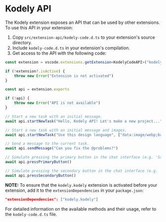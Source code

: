 # Kodely API

The Kodely extension exposes an API that can be used by other extensions. To use this API in your extension:

1. Copy `src/extension-api/kodely-code.d.ts` to your extension's source directory.
2. Include `kodely-code.d.ts` in your extension's compilation.
3. Get access to the API with the following code:

```typescript
const extension = vscode.extensions.getExtension<KodelyCodeAPI>("kodely.kodely")

if (!extension?.isActive) {
	throw new Error("Extension is not activated")
}

const api = extension.exports

if (!api) {
	throw new Error("API is not available")
}

// Start a new task with an initial message.
await api.startNewTask("Hello, Kodely API! Let's make a new project...")

// Start a new task with an initial message and images.
await api.startNewTask("Use this design language", ["data:image/webp;base64,..."])

// Send a message to the current task.
await api.sendMessage("Can you fix the @problems?")

// Simulate pressing the primary button in the chat interface (e.g. 'Save' or 'Proceed While Running').
await api.pressPrimaryButton()

// Simulate pressing the secondary button in the chat interface (e.g. 'Reject').
await api.pressSecondaryButton()
```

**NOTE:** To ensure that the `kodely.kodely` extension is activated before your extension, add it to the `extensionDependencies` in your `package.json`:

```json
"extensionDependencies": ["kodely.kodely"]
```

For detailed information on the available methods and their usage, refer to the `kodely-code.d.ts` file.
